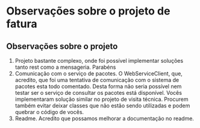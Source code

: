 # Observações sobre o projeto de fatura
## Observações sobre o projeto

1. Projeto bastante complexo, onde foi possível implementar soluções tanto rest como a mensageria. Parabéns
2. Comunicação com o serviço de pacotes. O WebServiceClient, que, acredito, que foi uma tentativa de comunicação com o sistema de pacotes esta todo comentado. Desta forma não seria possível nem testar ser o serviço de consultar os pacotes está disponível. Vocês implementaram solução similar no projeto de visita técnica. Procurem também evitar deixar classes que não estão sendo utilizadas e podem quebrar o código de vocês.
3. Readme. Acredito que possamos melhorar a documentação no readme. 
